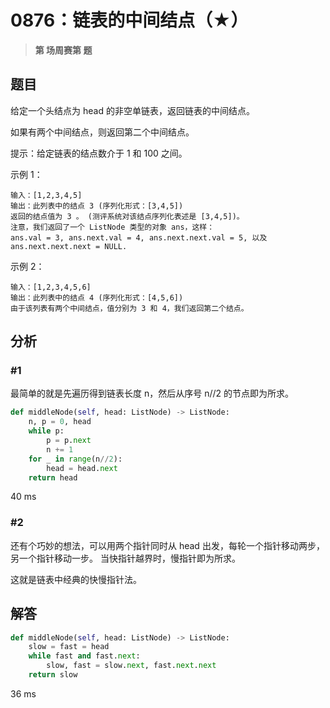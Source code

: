 # 0876：链表的中间结点（★）


> **第  场周赛第  题**

## 题目

给定一个头结点为 head 的非空单链表，返回链表的中间结点。

如果有两个中间结点，则返回第二个中间结点。

提示：给定链表的结点数介于 1 和 100 之间。

示例 1：

	输入：[1,2,3,4,5]
	输出：此列表中的结点 3 (序列化形式：[3,4,5])
	返回的结点值为 3 。 (测评系统对该结点序列化表述是 [3,4,5])。
	注意，我们返回了一个 ListNode 类型的对象 ans，这样：
	ans.val = 3, ans.next.val = 4, ans.next.next.val = 5, 以及 ans.next.next.next = NULL.

示例 2：

	输入：[1,2,3,4,5,6]
	输出：此列表中的结点 4 (序列化形式：[4,5,6])
	由于该列表有两个中间结点，值分别为 3 和 4，我们返回第二个结点。
 

 
## 分析

### #1

最简单的就是先遍历得到链表长度 n，然后从序号 n//2 的节点即为所求。

```python
def middleNode(self, head: ListNode) -> ListNode:
	n, p = 0, head
	while p:
		p = p.next
		n += 1
	for _ in range(n//2):
		head = head.next
	return head
```
40 ms

### #2

还有个巧妙的想法，可以用两个指针同时从 head 出发，每轮一个指针移动两步，另一个指针移动一步。
当快指针越界时，慢指针即为所求。

这就是链表中经典的快慢指针法。

## 解答

```python
def middleNode(self, head: ListNode) -> ListNode:
	slow = fast = head
	while fast and fast.next:
		slow, fast = slow.next, fast.next.next
	return slow
```
36 ms

